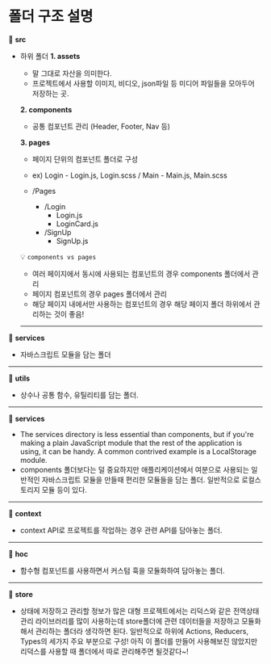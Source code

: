 # 폴더 구조 설명

📁 **src**

-   하위 폴더
    **1. assets**

    -   말 그대로 자산을 의미한다.
    -   프로젝트에서 사용할 이미지, 비디오, json파일 등 미디어 파일들을 모아두어 저장하는 곳.

    **2. components**

    -   공통 컴포넌트 관리 (Header, Footer, Nav 등)

    **3. pages**

    -   페이지 단위의 컴포넌트 폴더로 구성
    -   ex) Login - Login.js, Login.scss / Main - Main.js, Main.scss

    -   /Pages
        -   /Login
            -   Login.js
            -   LoginCard.js
        -   /SignUp
            -   SignUp.js

    💡 `components vs pages`

    -   여러 페이지에서 동시에 사용되는 컴포넌트의 경우 components 폴더에서 관리
    -   페이지 컴포넌트의 경우 pages 폴더에서 관리
    -   해당 페이지 내에서만 사용하는 컴포넌트의 경우 해당 페이지 폴더 하위에서 관리하는 것이 좋음!

    ***

📁 **services**

-   자바스크립트 모듈을 담는 폴더

---

📁 **utils**

-   상수나 공통 함수, 유틸리티를 담는 폴더.

---

📁 **services**

-   The services directory is less essential than components, but if you're making a plain JavaScript module that the rest of the application is using, it can be handy. A common contrived example is a LocalStorage module.
-   components 폴더보다는 덜 중요하지만 애플리케이션에서 여분으로 사용되는 일반적인 자바스크립트 모듈을 만들때 편리한 모듈들을 담는 폴더. 일반적으로 로컬스토리지 모듈 등이 있다.

---

📁 **context**

-   context API로 프로젝트를 작업하는 경우 관련 API를 담아놓는 폴더.

---

📁 **hoc**

-   함수형 컴포넌트를 사용하면서 커스텀 훅을 모듈화하여 담아놓는 폴더.

---

📁 **store**

-   상태에 저장하고 관리할 정보가 많은 대형 프로젝트에서는 리덕스와 같은 전역상태 관리 라이브러리를 많이 사용하는데 store폴더에 관련 데이터들을 저장하고 모듈화해서 관리하는 폴더라 생각하면 된다. 일반적으로 하위에 Actions, Reducers, Types의 세가지 주요 부분으로 구성! 아직 이 폴더를 만들어 사용해보진 않았지만 리덕스를 사용할 때 폴더에서 따로 관리해주면 될것같다~!
